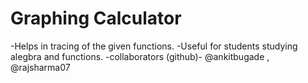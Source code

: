 # Graphing Calculator
-Helps in tracing of the given functions.
-Useful for students studying alegbra and functions.
-collaborators (github)-
@ankitbugade , @rajsharma07
